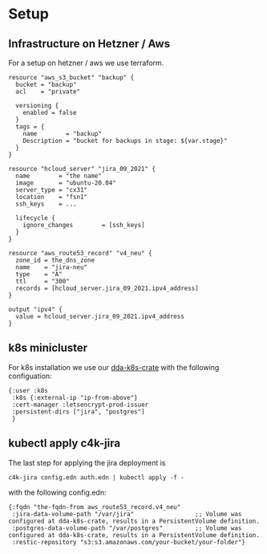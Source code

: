 # Setup 
## Infrastructure on Hetzner / Aws

For a setup on hetzner / aws we use terraform.

```
resource "aws_s3_bucket" "backup" {
  bucket = "backup"
  acl    = "private"

  versioning {
    enabled = false
  }
  tags = {
    name        = "backup"
    Description = "bucket for backups in stage: ${var.stage}"
  }
}

resource "hcloud_server" "jira_09_2021" {
  name        = "the name"
  image       = "ubuntu-20.04"
  server_type = "cx31"
  location    = "fsn1"
  ssh_keys    = ...

  lifecycle {
    ignore_changes        = [ssh_keys]
  }
}

resource "aws_route53_record" "v4_neu" {
  zone_id = the_dns_zone
  name    = "jira-neu"
  type    = "A"
  ttl     = "300"
  records = [hcloud_server.jira_09_2021.ipv4_address]
}

output "ipv4" {
  value = hcloud_server.jira_09_2021.ipv4_address
}

```

## k8s minicluster

For k8s installation we use our [dda-k8s-crate](https://github.com/DomainDrivenArchitecture/dda-k8s-crate) with the following configuation:


```
{:user :k8s
 :k8s {:external-ip "ip-from-above"}
 :cert-manager :letsencrypt-prod-issuer
 :persistent-dirs ["jira", "postgres"]
 }
```

## kubectl apply c4k-jira

The last step for applying the jira deployment is

```
c4k-jira config.edn auth.edn | kubectl apply -f -
```

with the following config.edn:

```
{:fqdn "the-fqdn-from aws_route53_record.v4_neu"
 :jira-data-volume-path "/var/jira"                 ;; Volume was configured at dda-k8s-crate, results in a PersistentVolume definition.
 :postgres-data-volume-path "/var/postgres"         ;; Volume was configured at dda-k8s-crate, results in a PersistentVolume definition.
 :restic-repository "s3:s3.amazonaws.com/your-bucket/your-folder"}
```
